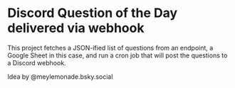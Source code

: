 # Discord Question of the Day delivered via webhook

This project fetches a JSON-ified list of questions from an endpoint, a Google Sheet in this case, and run a cron job that will post the questions to a Discord webhook.

Idea by @meylemonade.bsky.social